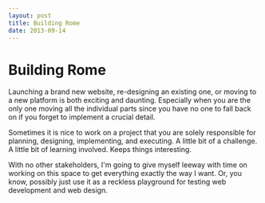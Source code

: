 ```yaml
---
layout: post
title: Building Rome
date: 2013-09-14
---
```


# Building Rome

Launching a brand new website, re-designing an existing one, or moving to a new platform is both exciting and daunting. Especially when you are the only one moving all the individual parts since you have no one to fall back on if you forget to implement a crucial detail.

Sometimes it is nice to work on a project that you are solely responsible for planning, designing, implementing, and executing. A little bit of a challenge. A little bit of learning involved. Keeps things interesting.

With no other stakeholders, I'm going to give myself leeway with time on working on this space to get everything exactly the way I want. Or, you know, possibly just use it as a reckless playground for testing web development and web design.
